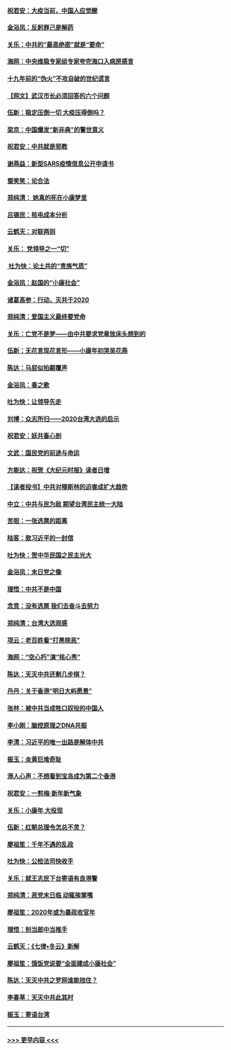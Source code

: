 #### [祝君安：大疫当前，中国人应觉醒](../pages/nsc993/n11821946.md?t=01270922) 
#### [金浴凤：反躬罪己是解药](../pages/nsc993/n11820280.md?t=01270922) 
#### [关乐：中共的“最高绝密”就是“要命”](../pages/nsc993/n11816946.md?t=01270922) 
#### [海网：中央维稳专家组专家夸完海口入病房感言](../pages/nsc993/n11815138.md?t=01270922) 
#### [十九年前的“伪火”不攻自破的世纪谎言](../pages/nsc993/n11813238.md?t=01270922) 
#### [【网文】武汉市长必须回答的六个问题](../pages/nsc993/n11813848.md?t=01270922) 
#### [伍新：稳定压倒一切 大疫压得倒吗？](../pages/nsc993/n11812634.md?t=01270922) 
#### [梁京：中国爆发“新非典”的警世意义](../pages/nsc993/n11812554.md?t=01270922) 
#### [祝君安：中共就是邪教](../pages/nsc993/n11812431.md?t=01270922) 
#### [谢燕益：新型SARS疫情信息公开申请书](../pages/nsc993/n11808840.md?t=01270922) 
#### [蜀笑笑：论合法](../pages/nsc993/n11808064.md?t=01270922) 
#### [郑纯清： 她真的死在小康梦里](../pages/nsc993/n11806623.md?t=01270922) 
#### [吕锡民：核电成本分析](../pages/nsc993/n11806284.md?t=01270922) 
#### [云鹤天：对联两则](../pages/nsc993/n11805957.md?t=01270922) 
#### [关乐： 党领导之一“切”](../pages/nsc993/n11804505.md?t=01270922) 
#### [ 吐为快：论土共的“贵族气质”](../pages/nsc993/n11804490.md?t=01270922) 
#### [金浴凤：赵国的“小康社会”](../pages/nsc993/n11804452.md?t=01270922) 
#### [诸葛高参：行动，灭共于2020](../pages/nsc993/n11804120.md?t=01270922) 
#### [郑纯清：爱国主义最终要党命](../pages/nsc993/n11802197.md?t=01270922) 
#### [关乐：亡党不是梦——由中共要求党章放床头想到的](../pages/nsc993/n11802156.md?t=01270922) 
#### [伍新：无花言现花言形——小康年初哭吴花燕](../pages/nsc993/n11800044.md?t=01270922) 
#### [陈达：马屁似拍颠覆声](../pages/nsc993/n11800010.md?t=01270922) 
#### [金浴凤：春之歌](../pages/nsc993/n11797687.md?t=01270922) 
#### [吐为快：让领导先走](../pages/nsc993/n11797512.md?t=01270922) 
#### [刘博：众志所归——2020台湾大选的启示](../pages/nsc993/n11796878.md?t=01270922) 
#### [祝君安：妖共畜心剖](../pages/nsc993/n11794273.md?t=01270922) 
#### [文武：国民党的前途与命运](../pages/nsc993/n11794198.md?t=01270922) 
#### [方能达：祝贺《大纪元时报》读者日增](../pages/nsc993/n11793807.md?t=01270922) 
#### [【读者投书】中共对穆斯林的迫害成扩大趋势](../pages/nsc993/n11791371.md?t=01270922) 
#### [中立：中共与民为敌 期望台湾民主统一大陆](../pages/nsc993/n11790392.md?t=01270922) 
#### [苦胆：一张选票的距离](../pages/nsc993/n11788914.md?t=01270922) 
#### [陆客：致习近平的一封信](../pages/nsc993/n11788867.md?t=01270922) 
#### [吐为快：贺中华民国之民主光大](../pages/nsc993/n11788618.md?t=01270922) 
#### [金浴凤：末日党之像](../pages/nsc993/n11787475.md?t=01270922) 
#### [理悟：中共不是中国](../pages/nsc993/n11787463.md?t=01270922) 
#### [念贲：没有选票  我们去奋斗去努力](../pages/nsc993/n11787398.md?t=01270922) 
#### [郑纯清：台湾大选观感](../pages/nsc993/n11786210.md?t=01270922) 
#### [项云：老百姓看“打黑除恶”](../pages/nsc993/n11785398.md?t=01270922) 
#### [海网：“空心朽”演“核心秀”](../pages/nsc993/n11783874.md?t=01270922) 
#### [陈达：天灭中共还剩几步棋？](../pages/nsc993/n11783719.md?t=01270922) 
#### [丹丹：关于香港“明日大屿愿景”](../pages/nsc993/n11783273.md?t=01270922) 
#### [张林：被中共当成牲口奴役的中国人](../pages/nsc993/n11782397.md?t=01270922) 
#### [李小刚：脑控原理之DNA共振](../pages/nsc993/n11780962.md?t=01270922) 
#### [李清：习近平的唯一出路是解体中共](../pages/nsc993/n11780866.md?t=01270922) 
#### [振玉：炎黄巨难奇耻](../pages/nsc993/n11779632.md?t=01270922) 
#### [港人心声：不想看到宝岛成为第二个香港](../pages/nsc993/n11778817.md?t=01270922) 
#### [祝君安：一剪梅‧新年新气象](../pages/nsc993/n11776340.md?t=01270922) 
#### [关乐：小康年 大役现](../pages/nsc993/n11774213.md?t=01270922) 
#### [伍新：红朝总理令怎总不灵？](../pages/nsc993/n11770813.md?t=01270922) 
#### [廖祖笙：千年不遇的乱政](../pages/nsc993/n11770373.md?t=01270922) 
#### [吐为快：公检法司快收手](../pages/nsc993/n11770359.md?t=01270922) 
#### [关乐：就王志民下台寄语有良港警](../pages/nsc993/n11769903.md?t=01270922) 
#### [郑纯清：恶党末日临 动辄挨掌嘴](../pages/nsc993/n11769356.md?t=01270922) 
#### [廖祖笙：2020年或为暴政收官年](../pages/nsc993/n11768216.md?t=01270922) 
#### [理悟：别当郎中当推手](../pages/nsc993/n11768243.md?t=01270922) 
#### [云鹤天：《七律▪冬云》新解](../pages/nsc993/n11768204.md?t=01270922) 
#### [廖祖笙：饿饭党说要“全面建成小康社会”](../pages/nsc993/n11767482.md?t=01270922) 
#### [陈达：天灭中共之罗网谁能挡住？](../pages/nsc993/n11767465.md?t=01270922) 
#### [李春草：天灭中共此其时](../pages/nsc993/n11767452.md?t=01270922) 
#### [振玉：寄语台湾](../pages/nsc993/n11767432.md?t=01270922) 

----
#### [ >>> 更早内容 <<< ](../indexes/nsc993-earlier.md)
